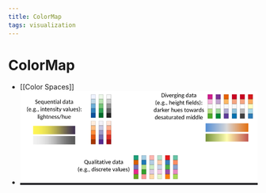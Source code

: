 ```yaml
---
title: ColorMap
tags: visualization
---
```


# ColorMap
- [[Color Spaces]]
- ![im](assets/Pasted%20Image%2020220411132754.png)





















































































